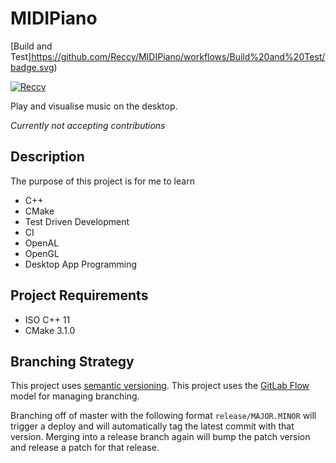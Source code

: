 # MIDIPiano

[Build and Test]https://github.com/Reccy/MIDIPiano/workflows/Build%20and%20Test/badge.svg)

[![Reccy](https://img.shields.io/github/license/Reccy/MIDIPiano)](https://choosealicense.com/licenses/mit/)

Play and visualise music on the desktop.

*Currently not accepting contributions*

## Description
The purpose of this project is for me to learn
- C++
- CMake
- Test Driven Development
- CI
- OpenAL
- OpenGL
- Desktop App Programming

## Project Requirements
- ISO C++ 11
- CMake 3.1.0

## Branching Strategy
This project uses [semantic versioning](https://semver.org/).
This project uses the [GitLab Flow](https://docs.gitlab.com/ee/topics/gitlab_flow.html) model for managing branching.

Branching off of master with the following format `release/MAJOR.MINOR` will trigger a deploy and will automatically tag the latest commit with that version.
Merging into a release branch again will bump the patch version and release a patch for that release.
